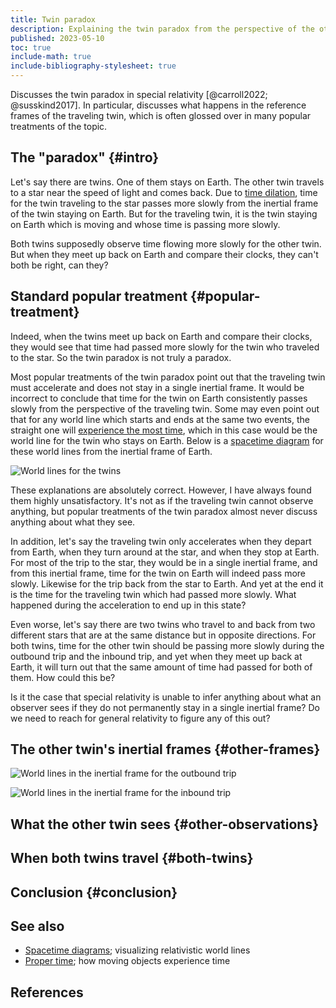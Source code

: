 ```yaml
---
title: Twin paradox
description: Explaining the twin paradox from the perspective of the other twin.
published: 2023-05-10
toc: true
include-math: true
include-bibliography-stylesheet: true
---
```


Discusses the twin paradox in special relativity [@carroll2022; @susskind2017].
In particular, discusses what happens in the reference frames of the traveling twin,
which is often glossed over in many popular treatments of the topic.

## The "paradox" {#intro}

Let's say there are twins.  One of them stays on Earth.
The other twin travels to a star near the speed of light and comes back.
Due to [time dilation], time for the twin traveling to the star
passes more slowly from the inertial frame of the twin staying on Earth.
But for the traveling twin, it is the twin staying on Earth which is moving
and whose time is passing more slowly.

Both twins supposedly observe time flowing more slowly for the other twin.
But when they meet up back on Earth and compare their clocks,
they can't both be right, can they?

[time dilation]: ../../spacetime-diagrams#time-dilation

## Standard popular treatment {#popular-treatment}

Indeed, when the twins meet up back on Earth and compare their clocks,
they would see that time had passed more slowly for the twin who traveled to the star.
So the twin paradox is not truly a paradox.

Most popular treatments of the twin paradox point out that the traveling twin
must accelerate and does not stay in a single inertial frame.
It would be incorrect to conclude that time for the twin on Earth
consistently passes slowly from the perspective of the traveling twin.
Some may even point out that for any world line which starts and ends
at the same two events, the straight one will [experience the most time],
which in this case would be the world line for the twin who stays on Earth.
Below is a [spacetime diagram] for these world lines from
the inertial frame of Earth.

![World lines for the twins](/diagrams/article/relativity/paradox/twin/worldlines.svg)

[experience the most time]: ../../proper-time/#longest

[spacetime diagram]: ../../spacetime-diagrams

These explanations are absolutely correct.
However, I have always found them highly unsatisfactory.
It's not as if the traveling twin cannot observe anything,
but popular treatments of the twin paradox
almost never discuss anything about what they see.

In addition, let's say the traveling twin only accelerates when they depart from Earth,
when they turn around at the star, and when they stop at Earth.
For most of the trip to the star, they would be in a single inertial frame,
and from this inertial frame, time for the twin on Earth will indeed pass more slowly.
Likewise for the trip back from the star to Earth.
And yet at the end it is the time for the traveling twin which had passed more slowly.
What happened during the acceleration to end up in this state?

Even worse, let's say there are two twins who travel to and back from two different stars
that are at the same distance but in opposite directions.
For both twins, time for the other twin should be passing more slowly
during the outbound trip and the inbound trip,
and yet when they meet up back at Earth,
it will turn out that the same amount of time had passed for both of them.
How could this be?

Is it the case that special relativity is unable to infer anything about
what an observer sees if they do not permanently stay in a single inertial frame?
Do we need to reach for general relativity to figure any of this out?

## The other twin's inertial frames {#other-frames}

![World lines in the inertial frame for the outbound trip](/diagrams/article/relativity/paradox/twin/outbound-frame.svg)

![World lines in the inertial frame for the inbound trip](/diagrams/article/relativity/paradox/twin/inbound-frame.svg)

## What the other twin sees {#other-observations}

## When both twins travel {#both-twins}

## Conclusion {#conclusion}

## See also

*   [Spacetime diagrams](/article/physics/relativity/spacetime-diagrams);
    visualizing relativistic world lines
*   [Proper time](/article/physics/relativity/proper-time/);
    how moving objects experience time

## References
